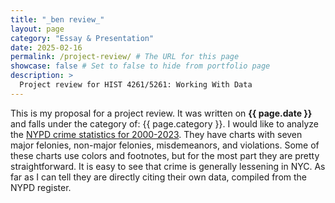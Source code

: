 ```yaml
---
title: "_ben review_"
layout: page
category: "Essay & Presentation"
date: 2025-02-16
permalink: /project-review/ # The URL for this page
showcase: false # Set to false to hide from portfolio page
description: >
  Project review for HIST 4261/5261: Working With Data
---
```


This is my proposal for a project review. It was written on **{{ page.date }}** and falls under the category of: {{ page.category }}. 
I would like to analyze the [NYPD crime statistics for 2000-2023](https://www.nyc.gov/site/nypd/stats/crime-statistics/historical.page). They have charts with seven major felonies, non-major felonies, misdemeanors, and violations. Some of these charts use colors and footnotes, but for the most part they are pretty straightforward. It is easy to see that crime is generally lessening in NYC. As far as I can tell they are directly citing their own data, compiled from the NYPD register. 

